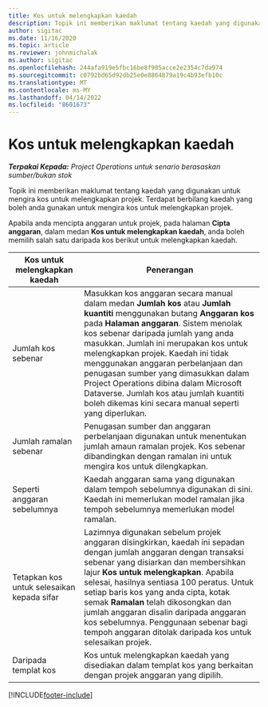 ```yaml
---
title: Kos untuk melengkapkan kaedah
description: Topik ini memberikan maklumat tentang kaedah yang digunakan untuk mengira kos untuk melengkapkan projek.
author: sigitac
ms.date: 11/16/2020
ms.topic: article
ms.reviewer: johnmichalak
ms.author: sigitac
ms.openlocfilehash: 244afa919e5fbc16be8f905acce2e2354c7da974
ms.sourcegitcommit: c0792bd65d92db25e0e8864879a19c4b93efb10c
ms.translationtype: MT
ms.contentlocale: ms-MY
ms.lasthandoff: 04/14/2022
ms.locfileid: "8601673"
---
```

# <a name="cost-to-complete-methods"></a>Kos untuk melengkapkan kaedah

_**Terpakai Kepada:** Project Operations untuk senario berasaskan sumber/bukan stok_

Topik ini memberikan maklumat tentang kaedah yang digunakan untuk mengira kos untuk melengkapkan projek. Terdapat berbilang kaedah yang boleh anda gunakan untuk mengira kos untuk melengkapkan projek. 

Apabila anda mencipta anggaran untuk projek, pada halaman **Cipta anggaran**, dalam medan **Kos untuk melengkapkan kaedah**, anda boleh memilih salah satu daripada kos berikut untuk melengkapkan kaedah.

| Kos untuk melengkapkan kaedah    | Penerangan                                                                                                                                                                                                                                                                                                                                                                                                                                                                                        |
|------------------------------|----------------------------------------------------------------------------------------------------------------------------------------------------------------------------------------------------------------------------------------------------------------------------------------------------------------------------------------------------------------------------------------------------------------------------------------------------------------------------------------------------|
| Jumlah kos sebenar            | Masukkan kos anggaran secara manual dalam medan **Jumlah kos** atau **Jumlah kuantiti** menggunakan butang **Anggaran kos** pada **Halaman anggaran**. Sistem menolak kos sebenar daripada jumlah yang anda masukkan. Jumlah ini merupakan kos untuk melengkapkan projek. Kaedah ini tidak menggunakan anggaran perbelanjaan dan penugasan sumber yang dimasukkan dalam Project Operations dibina dalam Microsoft Dataverse. Jumlah kos atau jumlah kuantiti boleh dikemas kini secara manual seperti yang diperlukan.  |
| Jumlah ramalan sebenar        | Penugasan sumber dan anggaran perbelanjaan digunakan untuk menentukan jumlah amaun ramalan projek. Kos sebenar dibandingkan dengan ramalan ini untuk mengira kos untuk dilengkapkan.                                                                                                                                                                                                                                                                          |
| Seperti anggaran sebelumnya         | Kaedah anggaran sama yang digunakan dalam tempoh sebelumnya digunakan di sini. Kaedah ini memerlukan model ramalan jika tempoh sebelumnya memerlukan model ramalan.                                                                                                                                                                                                                                                                                                                           |
| Tetapkan kos untuk selesaikan kepada sifar | Lazimnya digunakan sebelum projek anggaran disingkirkan, kaedah ini sepadan dengan jumlah anggaran dengan transaksi sebenar yang disiarkan dan membersihkan lajur **Kos untuk melengkapkan**. Apabila selesai, hasilnya sentiasa 100 peratus. Untuk setiap baris kos yang anda cipta, kotak semak **Ramalan** telah dikosongkan dan jumlah anggaran disalin daripada anggaran kos sebelumnya. Penggunaan sebenar bagi tempoh anggaran ditolak daripada kos untuk selesaikan projek.              |
| Daripada templat kos           | Kos untuk melengkapkan kaedah yang disediakan dalam templat kos yang berkaitan dengan projek anggaran yang dipilih.                                                                                                                                                                                                                                                                                                                                                                          |


[!INCLUDE[footer-include](../includes/footer-banner.md)]